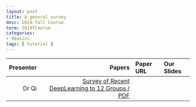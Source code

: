 ```yaml
---
layout: post
title: A general survey
desc: 2019-fall Course 
term: 2019fCourse
categories:
- 0Basics
tags: [ tutorial ]
---
```




| Presenter | Papers | Paper URL| Our Slides | 
| -----: | -------------------------------: | :----- | :----- | 
| Dr Qi | [Survey of Recent DeepLearning to 12 Groups / PDF]({{site.baseurl}}/talks2019/2019L15c-deepReview-Revised.pdf)  |

